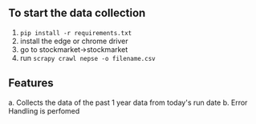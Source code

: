 ## To start the data collection
1. `pip install -r requirements.txt`
2. install the edge or chrome driver
3. go to stockmarket->stockmarket
4. run `scrapy crawl nepse -o filename.csv`
## Features
a. Collects the data of the past 1 year data from today's run date
b. Error Handling is perfomed

